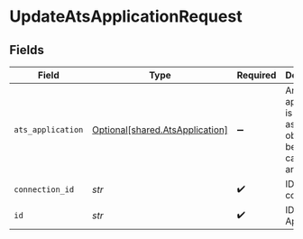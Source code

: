# UpdateAtsApplicationRequest


## Fields

| Field                                                                    | Type                                                                     | Required                                                                 | Description                                                              |
| ------------------------------------------------------------------------ | ------------------------------------------------------------------------ | ------------------------------------------------------------------------ | ------------------------------------------------------------------------ |
| `ats_application`                                                        | [Optional[shared.AtsApplication]](../../models/shared/atsapplication.md) | :heavy_minus_sign:                                                       | An application is an association object between a candidate and a job    |
| `connection_id`                                                          | *str*                                                                    | :heavy_check_mark:                                                       | ID of the connection                                                     |
| `id`                                                                     | *str*                                                                    | :heavy_check_mark:                                                       | ID of the Application                                                    |